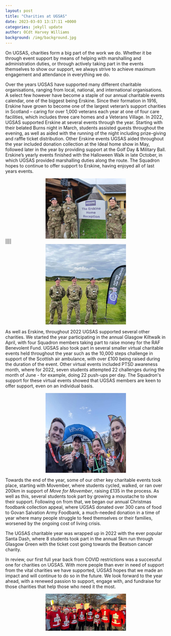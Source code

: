 ```yaml
---
layout: post
title: "Charities at UGSAS"
date: 2023-03-03 13:17:11 +0000
categories: jekyll update
author: OCdt Harvey Williams
background: /img/background.jpg
---
```


On UGSAS, charities form a big part of the work we do. Whether it be through event support by means of helping with marshalling and administration duties, or through actively taking part in the events themselves to show our support, we always strive to achieve maximum engagement and attendance in everything we do.

Over the years UGSAS have supported many different charitable organisations, ranging from local, national, and international organisations. A select few however have become a staple of our annual charitable events calendar, one of the biggest being Erskine. Since their formation in 1916, Erskine have grown to become one of the largest veteran’s support charities in Scotland – caring for over 1,000 veterans each year at one of four care facilities, which includes three care homes and a Veterans Village. In 2022, UGSAS supported Erskine at several events through the year. Starting with their belated Burns night in March, students assisted guests throughout the evening, as well as aided with the running of the night including prize-giving and raffle ticket distribution. Other Erskine events UGSAS aided throughout the year included donation collection at the Ideal home show in May, followed later in the year by providing support at the Golf Day & Military Ball. Erskine’s yearly events finished with the Halloween Walk in late October, in which UGSAS provided marshalling duties along the route. The Squadron hopes to continue to offer support to Erskine, having enjoyed all of last years events.

<img src="/img/erskine_village.jpg" style="display: block; margin-left: auto; margin-right: auto; width: 50%;"> |||| <img src="/img/golf_day.jpg"  style="display: block; margin-left: auto; margin-right: auto;  width: 50%;">

As well as Erskine, throughout 2022 UGSAS supported several other charities. We started the year participating in the annual Glasgow Kiltwalk in April, with four Squadron members taking part to raise money for the RAF Benevolent Fund. UGSAS also took part in several smaller virtual charitable events held throughout the year such as the 10,000 steps challenge in support of the Scottish air ambulance, with over £100 being raised during the duration of the event. Other virtual events included PTSD awareness month, where for 2022, seven students attempted 22 challenges during the month of June - for example, doing 22 push-ups per day. The Squadron's support for these virtual events showed that UGSAS members are keen to offer support, even on an individual basis.

<img src="/img/kilt_walk.jpg"  width="250" height="250" style="display: block; margin-left: auto; margin-right: auto;  width: 50%;">

Towards the end of the year, some of our other key charitable events took place, starting with Movember, where students cycled, walked, or ran over 200km in support of _Move for Movember_, raising £135 in the process. As well as this, several students took part by growing a moustache to show their support. Following on from that, we began our annual Christmas foodbank collection appeal, where UGSAS donated over 300 cans of food to Govan Salvation Army Foodbank, a much-needed donation in a time of year where many people struggle to feed themselves or their families, worsened by the ongoing cost of living crisis.

The UGSAS charitable year was wrapped up in 2022 with the ever popular Santa Dash, where 8 students took part in the annual 5km run through Glasgow Green with the ticket cost going towards the Beatson cancer charity.

In review, our first full year back from COVID restrictions was a successful one for charities on UGSAS. With more people than ever in need of support from the vital charities we have supported, UGSAS hopes that we made an impact and will continue to do so in the future. We look forward to the year ahead, with a renewed passion to support, engage with, and fundraise for those charities that help those who need it the most.

<img src="/img/santa_dash.jpg"  style="display: block; margin-left: auto; margin-right: auto;  width: 50%;">
